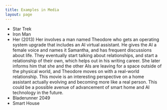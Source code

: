 ```yaml
---
title: Examples in Media
layout: page
---
```



- Star Trek
- Iron Man
- Her (2013)
Her involves a man named Theodore who gets an operating system upgrade that includes an AI virtual assistant.  He gives the AI a female voice and names it Samantha, and has frequent discussions about life.  They eventually start talking about relationships, and start a relationship of their own, which helps out in his writing career.  She later informs him that she and the other AIs are leaving for a space outside of the physical world, and Theodore moves on with a real-world relationship.  This movie is an interesting perspective on a home assistant actually evolving and becoming more like a real person.  This could be a possible avenue of advancement of smart home and AI technology in the future.
- Bladerunner 2049
- Smart House
